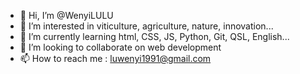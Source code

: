 - 👋 Hi, I’m @WenyiLULU
- 👀 I’m interested in viticulture, agriculture, nature, innovation...
- 🌱 I’m currently learning html, CSS, JS, Python, Git, QSL, English...
- 💞️ I’m looking to collaborate on web development
- 📫 How to reach me : luwenyi1991@gmail.com

<!---
WenyiLULU/WenyiLULU is a ✨ special ✨ repository because its `README.md` (this file) appears on your GitHub profile.
You can click the Preview link to take a look at your changes.
--->
